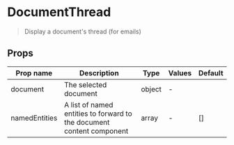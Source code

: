 # DocumentThread

> Display a document's thread (for emails)

## Props

| Prop name     | Description                                                           | Type   | Values | Default |
| ------------- | --------------------------------------------------------------------- | ------ | ------ | ------- |
| document      | The selected document                                                 | object | -      |         |
| namedEntities | A list of named entities to forward to the document content component | array  | -      | \[]     |

